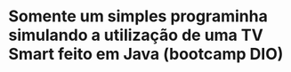 # Somente um simples programinha simulando a utilização de uma TV Smart feito em Java (bootcamp DIO)
